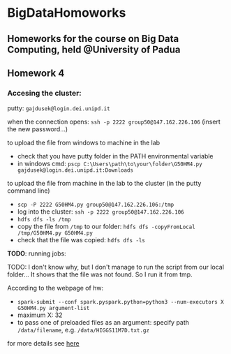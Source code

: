 # BigDataHomoworks
## Homeworks for the course on Big Data Computing, held @University of Padua

## Homework 4 

### Accesing the cluster:

putty: `gajdusek@login.dei.unipd.it`

when the connection opens: `ssh -p 2222 group50@147.162.226.106` (insert the new password...)

to upload the file from windows to machine in the lab
- check that you have putty folder in the PATH environmental variable 
- in windows cmd: `pscp C:\Users\path\to\your\folder\G50HM4.py gajdusek@login.dei.unipd.it:Downloads`

to upload the file from machine in the lab to the cluster (in the putty command line)
- `scp -P 2222 G50HM4.py group50@147.162.226.106:/tmp`
- log into the cluster: `ssh -p 2222 group50@147.162.226.106`
- `hdfs dfs -ls /tmp`
- copy the file from `/tmp` to our folder: `hdfs dfs -copyFromLocal /tmp/G50HM4.py G50HM4.py`
- check that the file was copied: `hdfs dfs -ls`



****TODO****: running jobs:

TODO: I don't know why, but I don't manage to run the script from our local folder...
It shows that the file was not found. So I run it from tmp. 

According to the webpage of hw:

- `spark-submit --conf spark.pyspark.python=python3 --num-executors X G50HM4.py argument-list `
- maximum X: 32
- to pass one of preloaded files as an argument: specify path `/data/filename`, e.g. `/data/HIGGS11M7D.txt.gz`

for more details see [here](http://www.dei.unipd.it/~capri/BDC/HOMEWORKS/homework4.html)
